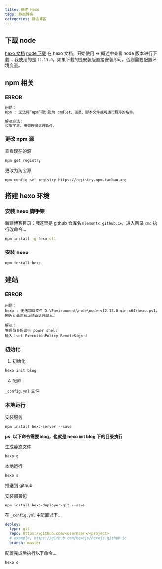 ```yaml
---
title: 搭建 Hexo
tags: 静态博客
categories: 静态博客
---
```


## 下载 node

[hexo 文档](https://hexo.io/zh-cn/docs/)
[node 下载](https://nodejs.org/dist/)
在 hexo 文档，开始使用 -> 概述中查看 node 版本进行下载...
我使用的是 `12.13.0`，如果下载的是安装版直接安装即可，否则需要配置环境变量。

## npm 相关

### ERROR

```txt
问题：
npm : 无法将“npm”项识别为 cmdlet、函数、脚本文件或可运行程序的名称。

解决方法：
权限不足，用管理员运行软件。
```

### 更改 npm 源

查看现在的源

```shell
npm get registry
```

更改为淘宝源

```shell
npm config set registry https://registry.npm.taobao.org
```

## 搭建 hexo 环境

### 安装 hexo 脚手架

新建博客目录：我这里是 github 仓库名 `mlemontx.github.io`，进入目录 `cmd` 执行改命令...

```cmd
npm install -g hexo-cli
```

### 安装 hexo

```cmd
npm install hexo
```

## 建站

### ERROR

```text
问题：
hexo : 无法加载文件 D:\Environment\node\node-v12.13.0-win-x64\hexo.ps1，因为在此系统上禁止运行脚本。

解决：
管理员身份运行 power shell
输入：set-ExecutionPolicy RemoteSigned
```

### 初始化

1. 初始化
```cmd
hexo init blog
```

2. 配置

`_config.yml` 文件

### 本地运行

安装服务

```shell
npm install hexo-server --save
```

**ps: 以下命令需要 blog，也就是 hexo init blog 下的目录执行**

生成静态文件

```shell
hexo g
```

本地运行

```shell
hexo s
```

推送到 github

安装部署包

```shell
npm install hexo-deployer-git --save
```

在 `_config.yml` 中配置以下...

```yml
deploy:  
  type: git  
  repo: https://github.com/<username>/<project>  
  # example, https://github.com/hexojs/hexojs.github.io  
  branch: master
```

配置完成后执行以下命令...

```shell
hexo d
```